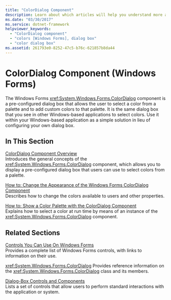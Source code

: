 ```yaml
---
title: "ColorDialog Component"
description: Learn about which articles will help you understand more about the ColorDialog component.
ms.date: "03/30/2017"
ms.service: dotnet-framework
helpviewer_keywords: 
  - "ColorDialog component"
  - "colors [Windows Forms], dialog box"
  - "color dialog box"
ms.assetid: 261793e0-8252-47c5-b76c-621857b8da44
---
```

# ColorDialog Component (Windows Forms)

The Windows Forms <xref:System.Windows.Forms.ColorDialog> component is a pre-configured dialog box that allows the user to select a color from a palette and to add custom colors to that palette. It is the same dialog box that you see in other Windows-based applications to select colors. Use it within your Windows-based application as a simple solution in lieu of configuring your own dialog box.

## In This Section

[ColorDialog Component Overview](colordialog-component-overview-windows-forms.md)\
Introduces the general concepts of the <xref:System.Windows.Forms.ColorDialog> component, which allows you to display a pre-configured dialog box that users can use to select colors from a palette.

[How to: Change the Appearance of the Windows Forms ColorDialog Component](how-to-change-the-appearance-of-the-windows-forms-colordialog-component.md)\
Describes how to change the colors available to users and other properties.

[How to: Show a Color Palette with the ColorDialog Component](how-to-show-a-color-palette-with-the-colordialog-component.md)\
Explains how to select a color at run time by means of an instance of the <xref:System.Windows.Forms.ColorDialog> component.

## Related Sections

[Controls You Can Use On Windows Forms](controls-to-use-on-windows-forms.md)\
Provides a complete list of Windows Forms controls, with links to information on their use.

<xref:System.Windows.Forms.ColorDialog>
Provides reference information on the <xref:System.Windows.Forms.ColorDialog> class and its members.

[Dialog-Box Controls and Components](dialog-box-controls-and-components-windows-forms.md)\
Lists a set of controls that allow users to perform standard interactions with the application or system.
